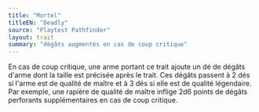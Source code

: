 ```yaml
---
title: "Mortel"
titleEN: "Deadly"
source: "Playtest Pathfinder"
layout: trait
summary: "dégâts augmentés en cas de coup critique"
---
```


En cas de coup critique, une arme portant ce trait ajoute un dé de dégâts d'arme dont la taille est précisée après le trait. Ces dégâts passent à 2 dés si l'arme est de qualité de maître et à 3 dés si elle est de qualité légendaire. Par exemple, une rapière de qualité de maître inflige 2d6 points de dégâts perforants supplémentaires en cas de coup critique.

